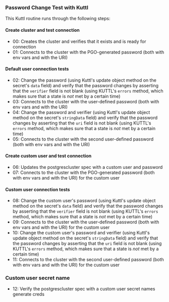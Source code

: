### Password Change Test with Kuttl

This Kuttl routine runs through the following steps:

#### Create cluster and test connection

- 00: Creates the cluster and verifies that it exists and is ready for connection
- 01: Connects to the cluster with the PGO-generated password (both with env vars and with the URI)

#### Default user connection tests

- 02: Change the password (using Kuttl's update object method on the secret's `data` field) and verify that the password changes by asserting that the `verifier` field is not blank (using KUTTL's `errors` method, which makes sure that a state is _not_ met by a certain time)
- 03: Connects to the cluster with the user-defined password (both with env vars and with the URI)
- 04: Change the password and verifier (using Kuttl's update object method on the secret's `stringData` field) and verify that the password changes by asserting that the `uri` field is not blank (using KUTTL's `errors` method, which makes sure that a state is _not_ met by a certain time)
- 05: Connects to the cluster with the second user-defined password (both with env vars and with the URI)

#### Create custom user and test connection

- 06: Updates the postgrescluster spec with a custom user and password
- 07: Connects to the cluster with the PGO-generated password (both with env vars and with the URI) for the custom user

#### Custom user connection tests

- 08: Change the custom user's password (using Kuttl's update object method on the secret's `data` field) and verify that the password changes by asserting that the `verifier` field is not blank (using KUTTL's `errors` method, which makes sure that a state is _not_ met by a certain time)
- 09: Connects to the cluster with the user-defined password (both with env vars and with the URI) for the custom user
- 10: Change the custom user's password and verifier (using Kuttl's update object method on the secret's `stringData` field) and verify that the password changes by asserting that the `uri` field is not blank (using KUTTL's `errors` method, which makes sure that a state is _not_ met by a certain time)
- 11: Connects to the cluster with the second user-defined password (both with env vars and with the URI) for the custom user

### Custom user secret name

- 12: Verify the postgrescluster spec with a custom user secret names generate creds

